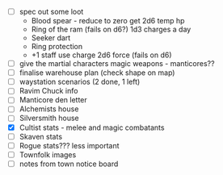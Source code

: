 - [ ] spec out some loot
	- Blood spear - reduce to zero get 2d6 temp hp
	- Ring of the ram (fails on d6?) 1d3 charges a day
	- Seeker dart
	- Ring protection
	- +1 staff use charge 2d6 force (fails on d6)
- [ ] give the martial characters magic weapons - manticores??
- [ ] finalise warehouse plan (check shape on map)
- [ ] waystation scenarios (2 done, 1 left)
- [ ] Ravim Chuck info
- [ ] Manticore den letter
- [ ] Alchemists house
- [ ] Silversmith house
- [x] Cultist stats - melee and magic combatants
- [ ] Skaven stats
- [ ] Rogue stats??? less important
- [ ] Townfolk images
- [ ] notes from town notice board